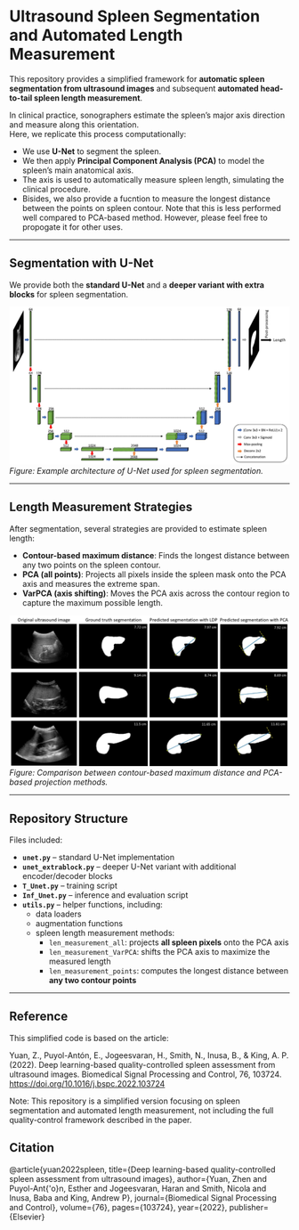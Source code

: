 # Ultrasound Spleen Segmentation and Automated Length Measurement

This repository provides a simplified framework for **automatic spleen segmentation from ultrasound images** and subsequent **automated head-to-tail spleen length measurement**.  

In clinical practice, sonographers estimate the spleen’s major axis direction and measure along this orientation.  
Here, we replicate this process computationally:  
- We use **U-Net** to segment the spleen.  
- We then apply **Principal Component Analysis (PCA)** to model the spleen’s main anatomical axis.  
- The axis is used to automatically measure spleen length, simulating the clinical procedure.
- Bisides, we also provide a fucntion to measure the longest distance between the points on spleen contour. Note that this is less performed well compared to PCA-based method. However, please feel free to propogate it for other uses.

---

## Segmentation with U-Net

We provide both the **standard U-Net** and a **deeper variant with extra blocks** for spleen segmentation.

![U-Net Architecture](fig_1.jpg)  
*Figure: Example architecture of U-Net used for spleen segmentation.*

---

## Length Measurement Strategies

After segmentation, several strategies are provided to estimate spleen length:

- **Contour-based maximum distance**: Finds the longest distance between any two points on the spleen contour.  
- **PCA (all points)**: Projects all pixels inside the spleen mask onto the PCA axis and measures the extreme span.  
- **VarPCA (axis shifting)**: Moves the PCA axis across the contour region to capture the maximum possible length.  

![Length Measurement Illustration](fig_2.jpg)  
*Figure: Comparison between contour-based maximum distance and PCA-based projection methods.*

---

## Repository Structure

Files included:

- **`unet.py`** – standard U-Net implementation  
- **`unet_extrablock.py`** – deeper U-Net variant with additional encoder/decoder blocks  
- **`T_Unet.py`** – training script  
- **`Inf_Unet.py`** – inference and evaluation script  
- **`utils.py`** – helper functions, including:  
  - data loaders  
  - augmentation functions  
  - spleen length measurement methods:
    - `len_measurement_all`: projects **all spleen pixels** onto the PCA axis  
    - `len_measurement_VarPCA`: shifts the PCA axis to maximize the measured length  
    - `len_measurement_points`: computes the longest distance between **any two contour points**

---



## Reference
This simplified code is based on the article:

Yuan, Z., Puyol-Antón, E., Jogeesvaran, H., Smith, N., Inusa, B., & King, A. P. (2022). Deep learning-based quality-controlled spleen assessment from ultrasound images. Biomedical Signal Processing and Control, 76, 103724.
https://doi.org/10.1016/j.bspc.2022.103724

Note: This repository is a simplified version focusing on spleen segmentation and automated length measurement, not including the full quality-control framework described in the paper.

## Citation
@article{yuan2022spleen,
  title={Deep learning-based quality-controlled spleen assessment from ultrasound images},
  author={Yuan, Zhen and Puyol-Ant{\'o}n, Esther and Jogeesvaran, Haran and Smith, Nicola and Inusa, Baba and King, Andrew P},
  journal={Biomedical Signal Processing and Control},
  volume={76},
  pages={103724},
  year={2022},
  publisher={Elsevier}



